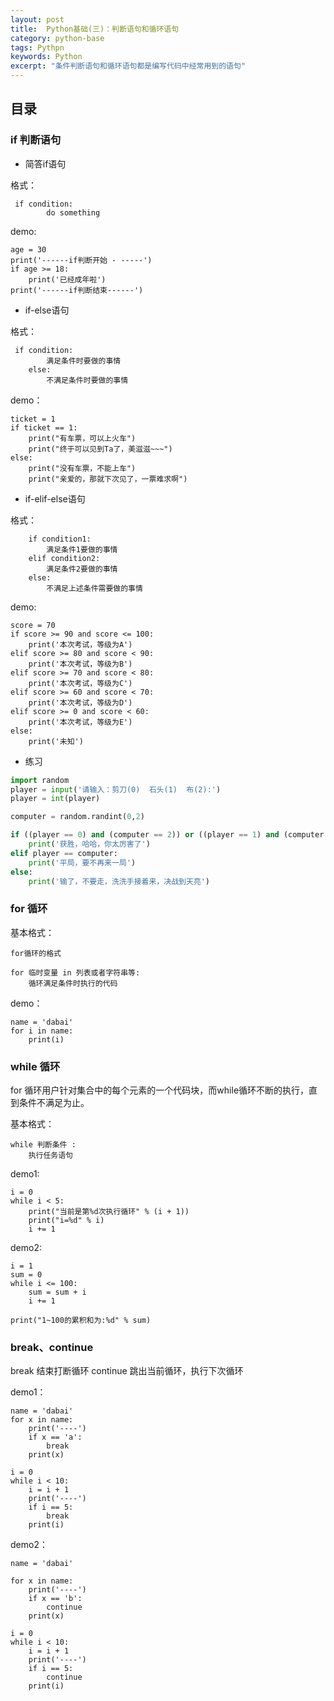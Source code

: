 ```yaml
---
layout: post
title:  Python基础(三)：判断语句和循环语句
category: python-base 
tags: Pythpn 
keywords: Python 
excerpt: "条件判断语句和循环语句都是编写代码中经常用到的语句"
---
```


## 目录

### if 判断语句

- 简答if语句

格式：
```
 if condition:
        do something
```

demo:
```
age = 30
print('------if判断开始 - -----')
if age >= 18:
    print('已经成年啦')
print('------if判断结束------')
```

- if-else语句

格式：
```
 if condition:
        满足条件时要做的事情
    else:
        不满足条件时要做的事情
```

demo：
```
ticket = 1
if ticket == 1:
    print("有车票，可以上火车")
    print("终于可以见到Ta了，美滋滋~~~")
else:
    print("没有车票，不能上车")
    print("亲爱的，那就下次见了，一票难求啊")
```

- if-elif-else语句

格式：
```
    if condition1:
        满足条件1要做的事情
    elif condition2:
        满足条件2要做的事情
    else:
        不满足上述条件需要做的事情
```

demo:
```
score = 70
if score >= 90 and score <= 100:
    print('本次考试，等级为A')
elif score >= 80 and score < 90:
    print('本次考试，等级为B')
elif score >= 70 and score < 80:
    print('本次考试，等级为C')
elif score >= 60 and score < 70:
    print('本次考试，等级为D')
elif score >= 0 and score < 60:
    print('本次考试，等级为E')
else:
    print('未知')
```

- 练习

```python
import random
player = input('请输入：剪刀(0)  石头(1)  布(2):')
player = int(player)

computer = random.randint(0,2)

if ((player == 0) and (computer == 2)) or ((player == 1) and (computer == 0)) or ((player == 2) and (computer == 1)):
    print('获胜，哈哈，你太厉害了')
elif player == computer:
    print('平局，要不再来一局')
else:
    print('输了，不要走，洗洗手接着来，决战到天亮')
```

### for 循环

基本格式：
```
for循环的格式

for 临时变量 in 列表或者字符串等:
    循环满足条件时执行的代码
```

demo：
```
name = 'dabai'
for i in name:
    print(i)
```


### while 循环
for 循环用户针对集合中的每个元素的一个代码块，而while循环不断的执行，直到条件不满足为止。

基本格式：
```
while 判断条件 :
    执行任务语句
```

demo1:
```
i = 0
while i < 5:
    print("当前是第%d次执行循环" % (i + 1))
    print("i=%d" % i)
    i += 1
```


demo2:
```
i = 1
sum = 0
while i <= 100:
    sum = sum + i
    i += 1

print("1~100的累积和为:%d" % sum)
```


### break、continue

break 结束打断循环
continue 跳出当前循环，执行下次循环

demo1：

```
name = 'dabai'
for x in name:
    print('----')
    if x == 'a':
        break
    print(x)

i = 0
while i < 10:
    i = i + 1
    print('----')
    if i == 5:
        break
    print(i)
```

demo2：
```
name = 'dabai'

for x in name:
    print('----')
    if x == 'b':
        continue
    print(x)

i = 0
while i < 10:
    i = i + 1
    print('----')
    if i == 5:
        continue
    print(i)

```
